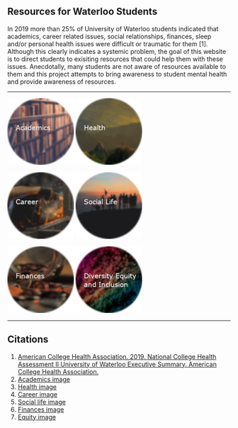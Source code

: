 

## Resources for Waterloo Students 

In 2019 more than 25% of University of Waterloo students indicated that academics, career related issues, social relationships, finances, sleep and/or personal health issues were difficult or traumatic for them [1]. Although this clearly indicates a systemic problem, the goal of this website is to direct students to exisiting resources that could help them with these issues. Anecdotally, many students are not aware of resources available to them and this project attempts to bring awareness to student mental health and provide awareness of resources. 

--------------

[![Academics](./images/academics.png)](https://raywoo32.github.io/raywoo32.github.io-waterloo-resources/subpages/academics.md)
[![Health](./images/health.png)](/subpages/health.md)


[![Career](./images/career.png)](/subpages/career.md)
[![Social Life](./images/social.png)](/subpages/social.md)


[![Finances](./images/finances.png)](/subpages/finaces.md)
[![Human Rights, Equity and Inclusion](./images/equity.png)](/subpages/equity.md)

--------------












## Citations 

1. [American College Health Association. 2019. National College Health Assessment II University of Waterloo Executive Summary. American College Health Association.](https://uwaterloo.ca/institutional-analysis-planning/sites/ca.institutional-analysis-planning/files/uploads/files/2019_ncha-ii_university_of_waterloo_executive_summary_pdf.pdf)
2. [Academics image](https://unsplash.com/photos/sfL_QOnmy00?utm_source=unsplash&utm_medium=referral&utm_content=creditShareLink)
3. [Health image](https://unsplash.com/photos/78A265wPiO4?utm_source=unsplash&utm_medium=referral&utm_content=creditShareLink)
4. [Career image](https://unsplash.com/photos/nak9xdVuHAg?utm_source=unsplash&utm_medium=referral&utm_content=creditShareLink)
5. [Social life image](https://unsplash.com/photos/i5Kx0P8A0d4?utm_source=unsplash&utm_medium=referral&utm_content=creditShareLink)
6. [Finances image](https://unsplash.com/photos/NeTPASr-bmQ?utm_source=unsplash&utm_medium=referral&utm_content=creditShareLink)
7. [Equity image](https://unsplash.com/photos/QGQz-IBBl5w?utm_source=unsplash&utm_medium=referral&utm_content=creditShareLink)

